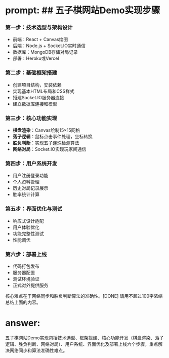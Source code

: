 # prompt: ## 五子棋网站Demo实现步骤

### 第一步：技术选型与架构设计
- 前端：React + Canvas绘图
- 后端：Node.js + Socket.IO实时通信
- 数据库：MongoDB存储对局记录
- 部署：Heroku或Vercel

### 第二步：基础框架搭建
- 创建项目结构，安装依赖
- 实现基本HTML布局和CSS样式
- 搭建Socket.IO服务器连接
- 建立数据库连接和模型

### 第三步：核心功能实现
- **棋盘渲染**：Canvas绘制15×15网格
- **落子逻辑**：鼠标点击事件处理，坐标转换
- **胜负判断**：实现五子连珠检测算法
- **网络对局**：Socket.IO实现玩家间通信

### 第四步：用户系统开发
- 用户注册登录功能
- 个人资料管理
- 历史对局记录展示
- 胜率统计计算

### 第五步：界面优化与测试
- 响应式设计适配
- 用户体验优化
- 功能完整性测试
- 性能调优

### 第六步：部署上线
- 代码打包发布
- 服务器配置
- 测试环境验证
- 正式对外提供服务

核心难点在于网络同步和胜负判断算法的准确性。[DONE]
请用不超过100字浓缩总结上面的内容。
# answer: 
 五子棋网站Demo实现包括技术选型、框架搭建、核心功能开发（棋盘渲染、落子逻辑、胜负判断、网络对局）、用户系统、界面优化及部署上线六个步骤，重点解决网络同步和算法准确性难点。
